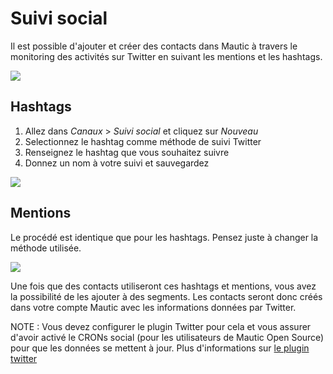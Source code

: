 # Suivi social

Il est possible d'ajouter et créer des contacts dans Mautic à travers le monitoring des activités sur Twitter en suivant les mentions et les hashtags.

![](/social-monitoring/media/social-monitor.jpg)

## Hashtags

1. Allez dans *Canaux* > *Suivi social* et cliquez sur *Nouveau*
2. Selectionnez le hashtag comme méthode de suivi Twitter
3. Renseignez le hashtag que vous souhaitez suivre
4. Donnez un nom à votre suivi et sauvegardez

![](/social-monitoring/media/social-mautic.jpg)

## Mentions
Le procédé est identique que pour les hashtags. Pensez juste à changer la méthode utilisée.

![](/social-monitoring/media/social-mention.jpg)

Une fois que des contacts utiliseront ces hashtags et mentions, vous avez la possibilité de les ajouter à des segments.
Les contacts seront donc créés dans votre compte Mautic avec les informations données par Twitter.

NOTE : Vous devez configurer le plugin Twitter pour cela et vous assurer d'avoir activé le CRONs social (pour les utilisateurs de Mautic Open Source) pour que les données se mettent à jour. Plus d'informations sur [le plugin twitter](../plugin/twitter.md)
